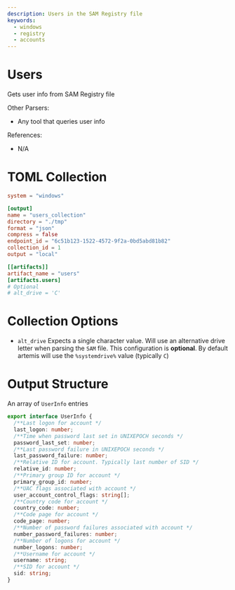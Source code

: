 ```yaml
---
description: Users in the SAM Registry file
keywords:
  - windows
  - registry
  - accounts
---
```


# Users

Gets user info from SAM Registry file

Other Parsers:

- Any tool that queries user info

References:

- N/A

# TOML Collection

```toml
system = "windows"

[output]
name = "users_collection"
directory = "./tmp"
format = "json"
compress = false
endpoint_id = "6c51b123-1522-4572-9f2a-0bd5abd81b82"
collection_id = 1
output = "local"

[[artifacts]]
artifact_name = "users"
[artifacts.users]
# Optional
# alt_drive = 'C'
```

# Collection Options

- `alt_drive` Expects a single character value. Will use an alternative drive
  letter when parsing the `SAM` file. This configuration is **optional**. By
  default artemis will use the `%systemdrive%` value (typically `C`)

# Output Structure

An array of `UserInfo` entries

```typescript
export interface UserInfo {
  /**Last logon for account */
  last_logon: number;
  /**Time when password last set in UNIXEPOCH seconds */
  password_last_set: number;
  /**Last password failure in UNIXEPOCH seconds */
  last_password_failure: number;
  /**Relative ID for account. Typically last number of SID */
  relative_id: number;
  /**Primary group ID for account */
  primary_group_id: number;
  /**UAC flags associated with account */
  user_account_control_flags: string[];
  /**Country code for account */
  country_code: number;
  /**Code page for account */
  code_page: number;
  /**Number of password failures associated with account */
  number_password_failures: number;
  /**Number of logons for account */
  number_logons: number;
  /**Username for account */
  username: string;
  /**SID for account */
  sid: string;
}
```
